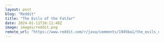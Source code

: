 ```yaml
---
layout: post
blog: "Reddit"
title: "The Evils of the FatJar"
date: 2024-01-11T16:11:48Z
image: images/reddit.png
remote_url: "https://www.reddit.com/r/java/comments/1945ba1/the_evils_of_the_fatjar/"
---
```

